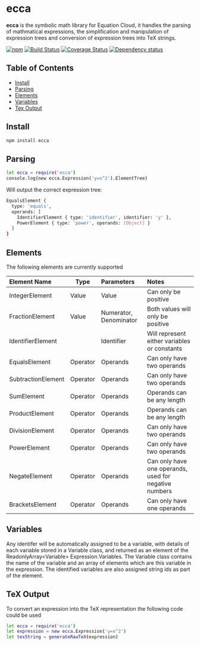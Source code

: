 # ecca

**ecca** is the symbolic math library for Equation Cloud, it handles the parsing of mathmatical expressions, the simplification and manipulation of expression trees and conversion of expression trees into TeX strings.

[![npm](https://img.shields.io/npm/v/ecca.svg)](https://www.npmjs.com/package/ecca)
[![Build Status](https://api.travis-ci.org/equation-cloud/ecca.svg?branch=master)](https://travis-ci.org/equation-cloud/ecca)
[![Coverage Status](https://img.shields.io/coveralls/equation-cloud/ecca.svg)](https://coveralls.io/github/equation-cloud/ecca?branch=master)
[![Dependency status](https://david-dm.org/equation-cloud/ecca.svg)](https://david-dm.org/equation-cloud/ecca)

## Table of Contents

- [Install](#install)
- [Parsing](#parsing)
- [Elements](#elements)
- [Variables](#variables)
- [Tex Output](#tex-output)

## Install

```sh
npm install ecca
```

## Parsing

```sh
let ecca = require('ecca')
console.log(new ecca.Expression('y=x^2').ElementTree)
```

Will output the correct expression tree:

```sh
EqualsElement {
  type: 'equals',
  operands: [
    IdentifierElement { type: 'identifier', identifier: 'y' },
    PowerElement { type: 'power', operands: [Object] }
  ]
}
```

## Elements

The following elements are currently supported

| Element Name       | Type     | Parameters             | Notes                                                 |
|:------------------ | -------- |:---------------------- |:----------------------------------------------------- |
| IntegerElement     | Value    | Value                  | Can only be positive                                  |
| FractionElement    | Value    | Numerator, Denominator | Both values will only be positive                     |
| IdentifierElement  |          | Identifier             | Will represent either variables or constants          |
| EqualsElement      | Operator | Operands               | Can only have two operands                            |
| SubtractionElement | Operator | Operands               | Can only have two operands                            |
| SumElement         | Operator | Operands               | Operands can be any length                            |
| ProductElement     | Operator | Operands               | Operands can be any length                            |
| DivisionElement    | Operator | Operands               | Can only have two operands                            |
| PowerElement       | Operator | Operands               | Can only have two operands                            |
| NegateElement      | Operator | Operands               | Can only have one operands, used for negative numbers |
| BracketsElement    | Operator | Operands               | Can only have one operands                            |

## Variables

Any identifer will be automatically assigned to be a variable, with details of each variable stored in a Variable class, and returned as an element of the ReadonlyArray&lt;Variable&gt; Expression.Variables. The Variable class contains the name of the variable and an array of elements which are this variable in the expression. The identified variables are also assigned string ids as part of the element.

## TeX Output

To convert an expression into the TeX representation the following code could be used

```sh
let ecca = require('ecca')
let expression = new ecca.Expression('y=x^2')
let texString = generateRawTeX(expression)
```
